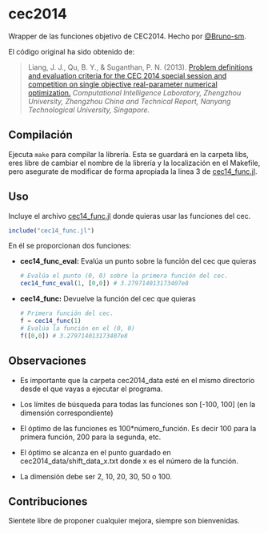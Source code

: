 # cec2014

Wrapper de las funciones objetivo de CEC2014.
Hecho por [@Bruno-sm](https://github.com/Bruno-sm).

El código original ha sido obtenido de:

> Liang, J. J., Qu, B. Y., & Suganthan, P. N. (2013). [Problem definitions and evaluation criteria for the CEC 2014 special session and competition on single objective real-parameter numerical optimization.](http://web.mysites.ntu.edu.sg/epnsugan/PublicSite/Shared%20Documents/Forms/AllItems.aspx?RootFolder=%2fepnsugan%2fPublicSite%2fShared%20Documents%2fCEC%2d2014&FolderCTID=&View=%7bDAF31868%2d97D8%2d4779%2dAE49%2d9CEC4DC3F310%7d) *Computational Intelligence Laboratory, Zhengzhou University, Zhengzhou China and Technical Report, Nanyang Technological University, Singapore.*


## Compilación 
Ejecuta `make` para compilar la librería. Esta se guardará en la carpeta libs, eres libre de cambiar el nombre de la librería y la localización en el Makefile, pero asegurate de modificar de forma apropiada la linea 3 de [cec14\_func.jl](https://github.com/nacheteam/cec2014/tree/master/julia/src/cec14_func.jl).


## Uso
Incluye el archivo [cec14\_func.jl](https://github.com/nacheteam/cec2014/tree/master/julia/src/cec14_func.jl) donde quieras usar las funciones del cec.

```julia
include("cec14_func.jl")
```

En él se proporcionan dos funciones:

- **cec14_func_eval:**
  Evalúa un punto sobre la función del cec que quieras
  ```julia
  # Evalúa el punto (0, 0) sobre la primera función del cec.
  cec14_func_eval(1, [0,0]) # 3.279714013173407e8
  ```
  
- **cec14_func:**
  Devuelve la función del cec que quieras
  ```julia
  # Primera función del cec.
  f = cec14_func(1)
  # Evalúa la función en el (0, 0)
  f([0,0]) # 3.279714013173407e8
  ```
  

## Observaciones
- Es importante que la carpeta cec2014\_data esté en el mismo directorio desde el que vayas a ejecutar el programa.

- Los límites de búsqueda para todas las funciones son \[-100, 100\] (en la dimensión correspondiente)

- El óptimo de las funciones es 100\*número\_función. Es decir 100 para la primera función, 200 para la segunda, etc.

- El óptimo se alcanza en el punto guardado en cec2014\_data/shift\_data\_x.txt donde x es el número de la función.

- La dimensión debe ser 2, 10, 20, 30, 50 o 100.


## Contribuciones
Sientete libre de proponer cualquier mejora, siempre son bienvenidas.
